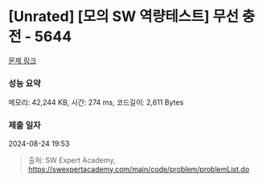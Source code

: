 # [Unrated] [모의 SW 역량테스트] 무선 충전 - 5644 

[문제 링크](https://swexpertacademy.com/main/code/problem/problemDetail.do?contestProbId=AWXRDL1aeugDFAUo) 

### 성능 요약

메모리: 42,244 KB, 시간: 274 ms, 코드길이: 2,611 Bytes

### 제출 일자

2024-08-24 19:53



> 출처: SW Expert Academy, https://swexpertacademy.com/main/code/problem/problemList.do